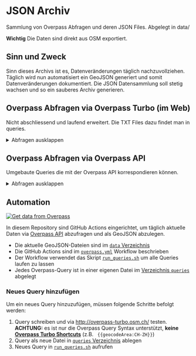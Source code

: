 # JSON Archiv

Sammlung von Overpass Abfragen und deren JSON Files. Abgelegt in data/

**Wichtig**
Die Daten sind direkt aus OSM exportiert.

## Sinn und Zweck

Sinn dieses Archivs ist es, Datenveränderungen täglich nachzuvollziehen. Täglich wird nun automatisiert ein GeoJSON generiert und somit Datenveränderungen dokumentiert.
Die JSON Datensammlung soll stetig wachsen und so ein sauberes Archiv generieren.

## Overpass Abfragen via Overpass Turbo (im Web)

Nicht abschliessend und laufend erweitert.
Die TXT Files dazu findet man in queries.

<details><summary>Abfragen ausklappen</summary>
<p>

## Spitäler und Altersheime

### Dispogebiet SRZ

```
[out:json];
// [out:csv( ::type, ::id, ::lat, ::lon, name)];
// fetch area “Dispogebiet SRZ” to search in
(
{{geocodeArea:CH-ZH}};
{{geocodeArea:CH-SZ}};
{{geocodeArea:CH-SH}};
{{geocodeArea:CH-ZG}};
)->.searchArea;
// gather results
(
nwr["social_facility"="nursing_home"]["name"!~"^$"](area.searchArea);
nwr["social_facility"="group_home"]["name"!~"^$"](area.searchArea);
nwr["amenity"="hospital"]["name"!~"^$"](area.searchArea);
nwr["amenity"="nursing_home"]["name"!~"^$"](area.searchArea);
nwr["healthcare"="hospital"]["name"!~"^$"](area.searchArea);
);
// print results
out body;
>;
out skel qt;
```

### Stadt Zürich

```
[out:json];
// [out:csv( ::type, ::id, ::lat, ::lon, name)];
// fetch area “Dispogebiet SRZ” to search in
(
{{geocodeArea:Zurich}};
)->.searchArea;
// gather results
(
nwr["social_facility"="nursing_home"]["name"!~"^$"](area.searchArea);
nwr["social_facility"="group_home"]["name"!~"^$"](area.searchArea);
nwr["amenity"="hospital"]["name"!~"^$"](area.searchArea);
nwr["amenity"="nursing_home"]["name"!~"^$"](area.searchArea);
nwr["healthcare"="hospital"]["name"!~"^$"](area.searchArea);
);
// print results
out body;
>;
out skel qt;
```

## Defibrillatoren

### Dispogebiet SRZ

```
[out:json];
// [out:csv( ::type, ::id, ::lat, ::lon, name)];
// fetch area “Dispogebiet SRZ” to search in
(
{{geocodeArea:CH-ZH}};
{{geocodeArea:CH-SZ}};
{{geocodeArea:CH-SH}};
{{geocodeArea:CH-ZG}};
)->.searchArea;

// gather results
(
nwr["emergency"="defibrillator"](area.searchArea);
);
// print results
out body;
>;
out skel qt;
```

### Kanton ZH

```
[out:json][timeout:25];
// fetch area “CH-ZH” to search in
{{geocodeArea:CH-ZH}}->.searchArea;
// gather results
(
  // query part for: “emergency=defibrillator”
  node["emergency"="defibrillator"](area.searchArea);
  way["emergency"="defibrillator"](area.searchArea);
  relation["emergency"="defibrillator"](area.searchArea);
);
// print results
out body;
>;
out skel qt;
```

### Stadt ZH

```

[out:json][timeout:25];
// fetch area “Zurich” to search in
{{geocodeArea:Zurich}}->.searchArea;
// gather results
(
  // query part for: “emergency=defibrillator”
  node["emergency"="defibrillator"](area.searchArea);
  way["emergency"="defibrillator"](area.searchArea);
  relation["emergency"="defibrillator"](area.searchArea);
);
// print results
out body;
>;
out skel qt;
```

## Rettungswachen

### Dispogebiet SRZ

```
[out:json];
// [out:csv( ::type, ::id, ::lat, ::lon, name)];
// fetch area “Dispogebiet SRZ” to search in
(
{{geocodeArea:CH-ZH}};
{{geocodeArea:CH-SZ}};
{{geocodeArea:CH-SH}};
{{geocodeArea:CH-ZG}};
)->.searchArea;

// gather results
(
nwr["emergency"="ambulance_station"](area.searchArea);
);
// print results
out body;
>;
out skel qt;
```

## Feuerwehrwachen

### Kanton ZH

```
[out:json][timeout:25];
// fetch area “CH-ZH” to search in
{{geocodeArea:CH-ZH}}->.searchArea;
// gather results
(
  // query part for: “amenity=fire_station”
  node["amenity"="fire_station"](area.searchArea);
  way["amenity"="fire_station"](area.searchArea);
  relation["amenity"="fire_station"](area.searchArea);
);
// print results
out body;
>;
out skel qt;
```

## Helipads

### Dispogebiet SRZ

```
[out:json];
// [out:csv( ::type, ::id, ::lat, ::lon, name)];
// fetch area “Dispogebiet SRZ” to search in
(
{{geocodeArea:CH-ZH}};
{{geocodeArea:CH-SZ}};
{{geocodeArea:CH-SH}};
{{geocodeArea:CH-ZG}};
)->.searchArea;

// gather results
(
nwr["aeroway"="helipad"](area.searchArea);
);
// print results
out body;
>;
out skel qt;
```

</p>
</details>

## Overpass Abfragen via Overpass API

Umgebaute Queries die mit der Overpass API korrespondieren können.

<details><summary>Abfragen ausklappen</summary>
<p>

## Spitäler und Altersheime

### Dispogebiet SRZ

```
[out:json][timeout:25];
(
//Kanton Zürich
area["ISO3166-2"="CH-ZH"];
//Kanton Schwyz
area["ISO3166-2"="CH-SZ"];
//Kanton Schaffhausen
area["ISO3166-2"="CH-SH"];
//Kanton Zug
area["ISO3166-2"="CH-ZG"];
)->.searchArea;
// gather results
(
nwr["social_facility"="nursing_home"]["name"!~"^$"](area.searchArea);
nwr["social_facility"="group_home"]["name"!~"^$"](area.searchArea);
nwr["amenity"="hospital"]["name"!~"^$"](area.searchArea);
nwr["amenity"="nursing_home"]["name"!~"^$"](area.searchArea);
nwr["healthcare"="hospital"]["name"!~"^$"](area.searchArea);
);
// print results
out body;
>;
out skel qt;
```

### Stadt Zürich

```
[out:json];
// [out:csv( ::type, ::id, ::lat, ::lon, name)];
// fetch area “Dispogebiet SRZ” to search in
(
area[name="Zürich"]["wikipedia"="de:Zürich"];
)->.searchArea;
// gather results
(
nwr["social_facility"="nursing_home"]["name"!~"^$"](area.searchArea);
nwr["social_facility"="group_home"]["name"!~"^$"](area.searchArea);
nwr["amenity"="hospital"]["name"!~"^$"](area.searchArea);
nwr["amenity"="nursing_home"]["name"!~"^$"](area.searchArea);
nwr["healthcare"="hospital"]["name"!~"^$"](area.searchArea);
);
// print results
out body;
>;
out skel qt;
```

## Defibrillatoren

### Dispogebiet SRZ

```
[out:json][timeout:25];
(
//Kanton Zürich
area["ISO3166-2"="CH-ZH"];
//Kanton Schwyz
area["ISO3166-2"="CH-SZ"];
//Kanton Schaffhausen
area["ISO3166-2"="CH-SH"];
//Kanton Zug
area["ISO3166-2"="CH-ZG"];
)->.searchArea;
// gather results
(
nwr["emergency"="defibrillator"](area.searchArea);
);
// print results
out body;
>;
out skel qt;
```

### Kanton ZH

```
[out:json][timeout:25];
// fetch area “CH-ZH” to search in
area["ISO3166-2"="CH-ZH"]->.searchArea;
// gather results
(
  // query part for: “emergency=defibrillator”
  node["emergency"="defibrillator"](area.searchArea);
  way["emergency"="defibrillator"](area.searchArea);
  relation["emergency"="defibrillator"](area.searchArea);
);
// print results
out body;
>;
out skel qt;
```

### Stadt ZH

```
[out:json][timeout:25];
area[name="Zürich"]["wikipedia"="de:Zürich"]->.zurich;
// gather results
(
  node["emergency"="defibrillator"](area.zurich);
  way["emergency"="defibrillator"](area.zurich);
  relation["emergency"="defibrillator"](area.zurich);
);
// print results
out body;
>;
out skel qt;
```

## Rettungswachen

### Dispogebiet SRZ

```
[out:json][timeout:25];
(
//Kanton Zürich
area["ISO3166-2"="CH-ZH"];
//Kanton Schwyz
area["ISO3166-2"="CH-SZ"];
//Kanton Schaffhausen
area["ISO3166-2"="CH-SH"];
//Kanton Zug
area["ISO3166-2"="CH-ZG"];
)->.searchArea;
// gather results
(
nwr["emergency"="ambulance_station"](area.searchArea);
);
// print results
out body;
>;
out skel qt;
```

## Feuerwehrwachen

### Kanton ZH

```
[out:json][timeout:25];
(
//Kanton Zürich
area["ISO3166-2"="CH-ZH"];
)->.searchArea;
// gather results
(
  // query part for: “amenity=fire_station”
  node["amenity"="fire_station"](area.searchArea);
  way["amenity"="fire_station"](area.searchArea);
  relation["amenity"="fire_station"](area.searchArea);
);
// print results
out body;
>;
out skel qt;
```

## Helipads

### Dispogebiet SRZ

```
[out:json][timeout:25];
(
//Kanton Zürich
area["ISO3166-2"="CH-ZH"];
//Kanton Schwyz
area["ISO3166-2"="CH-SZ"];
//Kanton Schaffhausen
area["ISO3166-2"="CH-SH"];
//Kanton Zug
area["ISO3166-2"="CH-ZG"];
)->.searchArea;
// gather results
(
nwr["aeroway"="helipad"](area.searchArea);
);
// print results
out body;
>;
out skel qt;
```

</p>
</details>

## Automation

[![Get data from Overpass](https://github.com/Schutz-Rettung-Zurich/json-archive/workflows/Get%20data%20from%20Overpass/badge.svg)](https://github.com/Schutz-Rettung-Zurich/json-archive/actions?query=workflow%3A%22Get+data+from+Overpass%22)

In diesem Repository sind GitHub Actions eingerichtet, um täglich aktuelle Daten via [Overpass API](https://wiki.openstreetmap.org/wiki/Overpass_API) abzufragen und als GeoJSON abzulegen.

* Die aktuelle GeoJSON-Dateien sind im [`data` Verzeichnis](https://github.com/Schutz-Rettung-Zurich/json-archive/tree/main/data)
* Die GitHub Actions sind im [`overpass.yml`](https://github.com/Schutz-Rettung-Zurich/json-archive/blob/main/.github/workflows/overpass.yml) Workflow beschrieben
* Der Workflow verwendet das Skript [`run_queries.sh`](https://github.com/Schutz-Rettung-Zurich/json-archive/blob/main/run_queries.sh) um alle Queries laufen zu lassen
* Jedes Overpass-Query ist in einer eigenen Datei im [Verzeichnis `queries`](https://github.com/Schutz-Rettung-Zurich/json-archive/tree/main/queries) abgelegt

### Neues Query hinzufügen

Um ein neues Query hinzuzufügen, müssen folgende Schritte befolgt werden:

1. Query schreiben und via http://overpass-turbo.osm.ch/ testen. **ACHTUNG:** es ist nur die Overpass Query Syntax unterstützt, **keine [Overpass Turbo Shortcuts](https://wiki.openstreetmap.org/wiki/Overpass_turbo/Extended_Overpass_Turbo_Queries)** (z.B. ` {{geocodeArea:CH-ZH}}`)
1. Query als neue Datei in [`queries` Verzeichnis](https://github.com/Schutz-Rettung-Zurich/json-archive/tree/main/queries) ablegen
1. Neues Query in [`run_queries.sh`](https://github.com/Schutz-Rettung-Zurich/json-archive/blob/main/run_queries.sh) aufrufen
